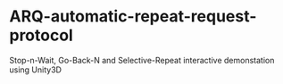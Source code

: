 # ARQ-automatic-repeat-request-protocol

Stop-n-Wait, Go-Back-N and Selective-Repeat interactive demonstation using Unity3D
